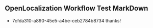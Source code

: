 ## OpenLocalization Workflow Test MarkDown
* 7cfda310-a890-45e5-a4be-ceb2784b8734 thanks!

<!--HONumber=Jul16_HO4-->


